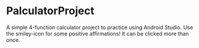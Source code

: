 # PalculatorProject
A simple 4-function calculator project to practice using Android Studio.
Use the smiley-icon for some positive affirmations! It can be clicked more than once.
